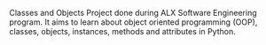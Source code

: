 Classes and Objects Project done during ALX Software Engineering program. It aims to learn about object oriented programming (OOP), classes, objects, instances, methods and attributes in Python.
